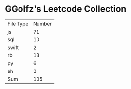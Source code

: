 # GGolfz's Leetcode Collection

<table><tr><td>File Type</td><td>Number</td></tr><tr><td>js</td><td>71</td></tr><tr><td>sql</td><td>10</td></tr><tr><td>swift</td><td>2</td></tr><tr><td>rb</td><td>13</td></tr><tr><td>py</td><td>6</td></tr><tr><td>sh</td><td>3</td></tr><tr><td>Sum</td><td>105</td></tr></table>